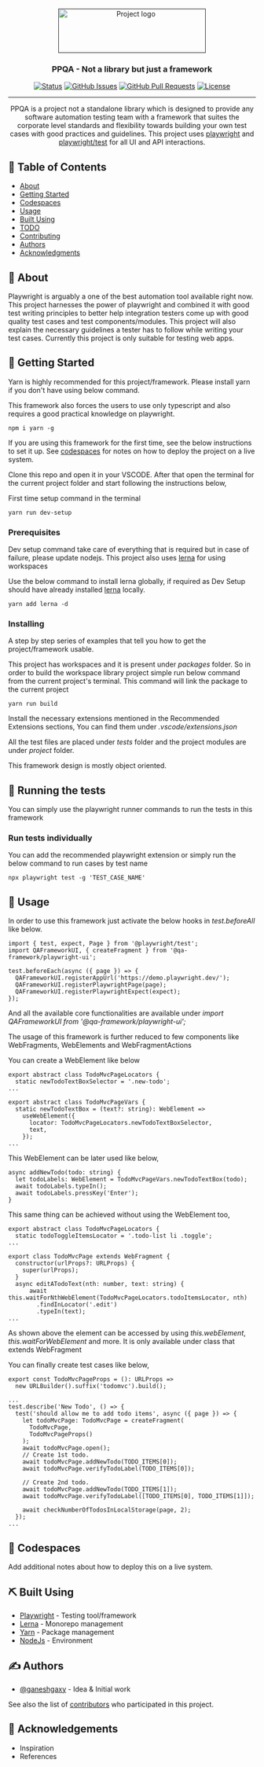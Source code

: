 <p align="center">
  <a href="" rel="noopener">
 <img width=300px height=90px src="https://i.imgur.com/5dJr9VT.png" alt="Project logo"></a>
</p>

<h3 align="center">PPQA - Not a library but just a framework</h3>

<div align="center">

[![Status](https://img.shields.io/badge/status-active-success.svg)]()
[![GitHub Issues](https://img.shields.io/github/issues/kylelobo/The-Documentation-Compendium.svg)](https://github.com/ganeshgaxy/ppqa/issues)
[![GitHub Pull Requests](https://img.shields.io/github/issues-pr/kylelobo/The-Documentation-Compendium.svg)](https://github.com/ganeshgaxy/ppqa/pulls)
[![License](https://img.shields.io/badge/license-MIT-blue.svg)](/LICENSE)

</div>

---

<p align="center"> PPQA is a project not a standalone library which is designed to provide any software automation testing team with a framework that suites the corporate level standards and flexibility towards building your own test cases with good practices and guidelines. This project uses <a href='https://github.com/microsoft/playwright'>playwright</a> and <a href='https://github.com/microsoft/playwright-test'>playwright/test</a> for all UI and API interactions.
    <br> 
</p>

## 📝 Table of Contents

- [About](#about)
- [Getting Started](#getting_started)
- [Codespaces](#codespaces)
- [Usage](#usage)
- [Built Using](#built_using)
- [TODO](../TODO.md)
- [Contributing](../CONTRIBUTING.md)
- [Authors](#authors)
- [Acknowledgments](#acknowledgement)

## 🧐 About <a name = "about"></a>

Playwright is arguably a one of the best automation tool available right now. This project harnesses the power of playwright and combined it with good test writing principles to better help integration testers come up with good quality test cases and test components/modules. This project will also explain the necessary guidelines a tester has to follow while writing your test cases. Currently this project is only suitable for testing web apps.

## 🏁 Getting Started <a name = "getting_started"></a>

Yarn is highly recommended for this project/framework. Please install yarn if you don't have using below command.

This framework also forces the users to use only typescript and also requires a good practical knowledge on playwright.

```
npm i yarn -g
```

If you are using this framework for the first time, see the below instructions to set it up. See [codespaces](#codespaces) for notes on how to deploy the project on a live system.

Clone this repo and open it in your VSCODE. After that open the terminal for the current project folder and start following the instructions below,

First time setup command in the terminal

```
yarn run dev-setup
```

### Prerequisites

Dev setup command take care of everything that is required but in case of failure, please update nodejs. This project also uses [lerna](https://github.com/lerna/lerna) for using workspaces

Use the below command to install lerna globally, if required as Dev Setup should have already installed [lerna](https://github.com/lerna/lerna) locally.

```
yarn add lerna -d
```

### Installing

A step by step series of examples that tell you how to get the project/framework usable.

This project has workspaces and it is present under _packages_ folder. So in order to build the workspace library project simple run below command from the current project's terminal. This command will link the package to the current project

```
yarn run build
```

Install the necessary extensions mentioned in the Recommended Extensions sections, You can find them under _.vscode/extensions.json_

All the test files are placed under _tests_ folder and the project modules are under _project_ folder.

This framework design is mostly object oriented.

## 🔧 Running the tests <a name = "tests"></a>

You can simply use the playwright runner commands to run the tests in this framework

### Run tests individually

You can add the recommended playwright extension or simply run the below command to run cases by test name

```
npx playwright test -g 'TEST_CASE_NAME'
```

## 🎈 Usage <a name="usage"></a>

In order to use this framework just activate the below hooks in _test.beforeAll_ like below.

```
import { test, expect, Page } from '@playwright/test';
import QAFrameworkUI, { createFragment } from '@qa-framework/playwright-ui';

test.beforeEach(async ({ page }) => {
  QAFrameworkUI.registerAppUrl('https://demo.playwright.dev/');
  QAFrameworkUI.registerPlaywrightPage(page);
  QAFrameworkUI.registerPlaywrightExpect(expect);
});
```

And all the available core functionalities are available under _import QAFrameworkUI from '@qa-framework/playwright-ui';_

The usage of this framework is further reduced to few components like WebFragments, WebElements and WebFragmentActions

You can create a WebElement like below

```
export abstract class TodoMvcPageLocators {
  static newTodoTextBoxSelector = '.new-todo';
...

export abstract class TodoMvcPageVars {
  static newTodoTextBox = (text?: string): WebElement =>
    useWebElement({
      locator: TodoMvcPageLocators.newTodoTextBoxSelector,
      text,
    });
...
```

This WebElement can be later used like below,

```
async addNewTodo(todo: string) {
  let todoLabels: WebElement = TodoMvcPageVars.newTodoTextBox(todo);
  await todoLabels.typeIn();
  await todoLabels.pressKey('Enter');
}
```

This same thing can be achieved without using the WebElement too,

```
export abstract class TodoMvcPageLocators {
  static todoToggleItemsLocator = '.todo-list li .toggle';
...

export class TodoMvcPage extends WebFragment {
  constructor(urlProps?: URLProps) {
    super(urlProps);
  }
  async editATodoText(nth: number, text: string) {
      await this.waitForNthWebElement(TodoMvcPageLocators.todoItemsLocator, nth)
        .findInLocator('.edit')
        .typeIn(text);
...
```

As shown above the element can be accessed by using _this.webElement_, _this.waitForWebElement_ and more. It is only available under class that extends WebFragment

You can finally create test cases like below,

```
export const TodoMvcPageProps = (): URLProps =>
  new URLBuilder().suffix('todomvc').build();

...
test.describe('New Todo', () => {
  test('should allow me to add todo items', async ({ page }) => {
    let todoMvcPage: TodoMvcPage = createFragment(
      TodoMvcPage,
      TodoMvcPageProps()
    );
    await todoMvcPage.open();
    // Create 1st todo.
    await todoMvcPage.addNewTodo(TODO_ITEMS[0]);
    await todoMvcPage.verifyTodoLabel(TODO_ITEMS[0]);

    // Create 2nd todo.
    await todoMvcPage.addNewTodo(TODO_ITEMS[1]);
    await todoMvcPage.verifyTodoLabel([TODO_ITEMS[0], TODO_ITEMS[1]]);

    await checkNumberOfTodosInLocalStorage(page, 2);
  });
...
```

## 🚀 Codespaces <a name = "codespaces"></a>

Add additional notes about how to deploy this on a live system.

## ⛏️ Built Using <a name = "built_using"></a>

- [Playwright](https://playwright.dev/) - Testing tool/framework
- [Lerna](https://expressjs.com/) - Monorepo management
- [Yarn](https://vuejs.org/) - Package management
- [NodeJs](https://nodejs.org/en/) - Environment

## ✍️ Authors <a name = "authors"></a>

- [@ganeshgaxy](https://github.com/ganeshgaxy) - Idea & Initial work

See also the list of [contributors](https://github.com/ganeshgaxy/ppqa/contributors) who participated in this project.

## 🎉 Acknowledgements <a name = "acknowledgement"></a>

- Inspiration
- References
